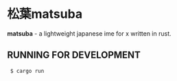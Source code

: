 
# 松葉matsuba

**matsuba** - a lightweight japanese ime for x written in rust.

## RUNNING FOR DEVELOPMENT

```
 $ cargo run
```

